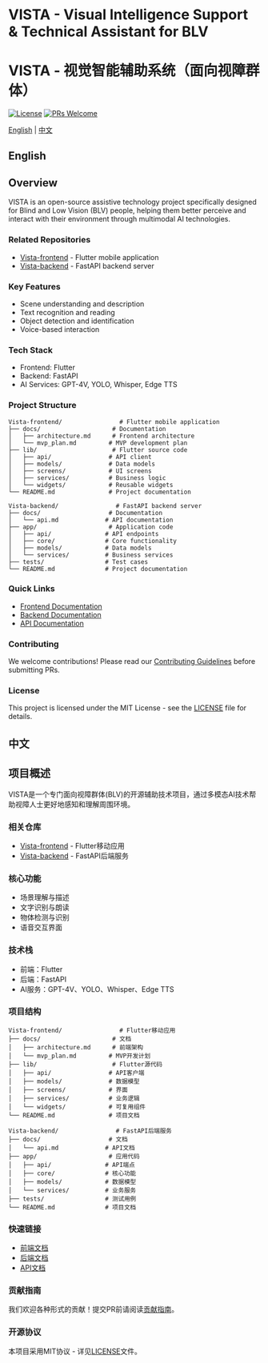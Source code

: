 # VISTA - Visual Intelligence Support & Technical Assistant for BLV
# VISTA - 视觉智能辅助系统（面向视障群体）

[![License](https://img.shields.io/badge/license-MIT-blue.svg)](LICENSE)
[![PRs Welcome](https://img.shields.io/badge/PRs-welcome-brightgreen.svg)](CONTRIBUTING.md)

[English](#english) | [中文](#中文)

<h2 id="english">English</h2>

## Overview
VISTA is an open-source assistive technology project specifically designed for Blind and Low Vision (BLV) people, helping them better perceive and interact with their environment through multimodal AI technologies.

### Related Repositories
- [Vista-frontend](https://github.com/yourusername/Vista-frontend) - Flutter mobile application
- [Vista-backend](https://github.com/yourusername/Vista-backend) - FastAPI backend server

### Key Features
- Scene understanding and description
- Text recognition and reading
- Object detection and identification
- Voice-based interaction

### Tech Stack
- Frontend: Flutter
- Backend: FastAPI
- AI Services: GPT-4V, YOLO, Whisper, Edge TTS

### Project Structure
```
Vista-frontend/                # Flutter mobile application
├── docs/                    # Documentation
│   ├── architecture.md      # Frontend architecture
│   └── mvp_plan.md         # MVP development plan
├── lib/                     # Flutter source code
│   ├── api/                # API client
│   ├── models/             # Data models
│   ├── screens/            # UI screens
│   ├── services/           # Business logic
│   └── widgets/            # Reusable widgets
└── README.md               # Project documentation

Vista-backend/                # FastAPI backend server
├── docs/                   # Documentation
│   └── api.md             # API documentation
├── app/                    # Application code
│   ├── api/               # API endpoints
│   ├── core/              # Core functionality
│   ├── models/            # Data models
│   └── services/          # Business services
├── tests/                 # Test cases
└── README.md              # Project documentation
```

### Quick Links
- [Frontend Documentation](https://github.com/yourusername/Vista-frontend)
- [Backend Documentation](https://github.com/yourusername/Vista-backend)
- [API Documentation](https://github.com/yourusername/Vista-backend/docs/api.md)

### Contributing
We welcome contributions! Please read our [Contributing Guidelines](CONTRIBUTING.md) before submitting PRs.

### License
This project is licensed under the MIT License - see the [LICENSE](LICENSE) file for details.

<h2 id="中文">中文</h2>

## 项目概述
VISTA是一个专门面向视障群体(BLV)的开源辅助技术项目，通过多模态AI技术帮助视障人士更好地感知和理解周围环境。

### 相关仓库
- [Vista-frontend](https://github.com/yourusername/Vista-frontend) - Flutter移动应用
- [Vista-backend](https://github.com/yourusername/Vista-backend) - FastAPI后端服务

### 核心功能
- 场景理解与描述
- 文字识别与朗读
- 物体检测与识别
- 语音交互界面

### 技术栈
- 前端：Flutter
- 后端：FastAPI
- AI服务：GPT-4V、YOLO、Whisper、Edge TTS

### 项目结构
```
Vista-frontend/                # Flutter移动应用
├── docs/                    # 文档
│   ├── architecture.md      # 前端架构
│   └── mvp_plan.md         # MVP开发计划
├── lib/                     # Flutter源代码
│   ├── api/                # API客户端
│   ├── models/             # 数据模型
│   ├── screens/            # 界面
│   ├── services/           # 业务逻辑
│   └── widgets/            # 可复用组件
└── README.md               # 项目文档

Vista-backend/                # FastAPI后端服务
├── docs/                   # 文档
│   └── api.md             # API文档
├── app/                    # 应用代码
│   ├── api/               # API端点
│   ├── core/              # 核心功能
│   ├── models/            # 数据模型
│   └── services/          # 业务服务
├── tests/                 # 测试用例
└── README.md              # 项目文档
```

### 快速链接
- [前端文档](https://github.com/yourusername/Vista-frontend)
- [后端文档](https://github.com/yourusername/Vista-backend)
- [API文档](https://github.com/yourusername/Vista-backend/docs/api.md)

### 贡献指南
我们欢迎各种形式的贡献！提交PR前请阅读[贡献指南](CONTRIBUTING.md)。

### 开源协议
本项目采用MIT协议 - 详见[LICENSE](LICENSE)文件。
